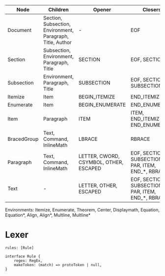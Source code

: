 | Node        | Children                                                   | Opener                                 | Closers                                              |
| ----------- | ---------------------------------------------------------- | -------------------------------------- | ---------------------------------------------------- |
| Document    | Section, Subsection, Environment, Paragraph, Title, Author | -                                      | EOF                                                  |
| Section     | Subsection, Environment, Paragraph, Title                  | SECTION                                | EOF, SECTION                                         |
| Subsection  | Environment, Paragraph, Title                              | SUBSECTION                             | EOF, SECTION, SUBSECTION                             |
| Itemize     | Item                                                       | BEGIN_ITEMIZE                          | END_ITEMIZE                                          |
| Enumerate   | Item                                                       | BEGIN_ENUMERATE                        | END_ENUMERATE                                        |
| Item        | Paragraph                                                  | ITEM                                   | ITEM, END_ITEMIZE, END_ENUMERATE                     |
| BracedGroup | Text, Command, InlineMath                                  | LBRACE                                 | RBRACE                                               |
| Paragraph   | Text, Command, InlineMath                                  | LETTER, CWORD, CSYMBOL, OTHER, ESCAPED | EOF, SECTION, SUBSECTION, PAR, ITEM, END\_\*, RBRACE |
| Text        | -                                                          | LETTER, OTHER, ESCAPED                 | EOF, SECTION, SUBSECTION, PAR, ITEM, END\_\*, RBRACE |

Environments: Itemize, Enumerate, Theorem, Center, Displaymath, Equation, Equation*, Align, Align*, Multline, Multline\*

# Lexer

```
rules: [Rule]
```

```
interface Rule {
    regex: RegEx,
    makeToken: (match) => protoToken | null,
}
```
